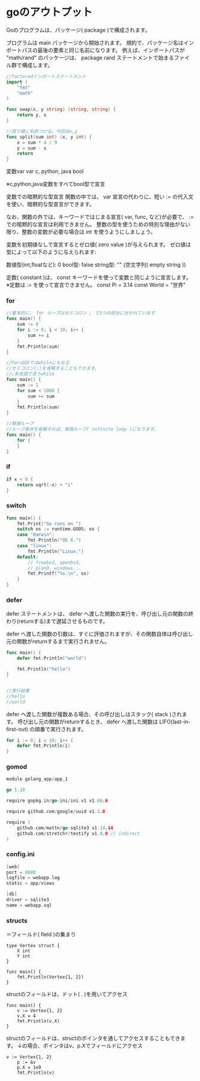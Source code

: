 # goのアウトプット

Goのプログラムは、パッケージ( package )で構成されます。

プログラムは main パッケージから開始されます。
規約で、パッケージ名はインポートパスの最後の要素と同じ名前になります。 例えば、インポートパスが "math/rand" のパッケージは、 package rand ステートメントで始まるファイル群で構成します。

```go
//factoredインポートステートメント
import (
	"fmt"
	"math"
)

```

```go
func swap(x, y string) (string, string) {
	return y, x
}

//戻り値に名前つける。今回はx,y
func split(sum int) (x, y int) {
	x = sum * 4 / 9
	y = sum - x
	return
}
```


変数var
var c, python, java bool

※c,python,java変数をすべてbool型で宣言

変数での暗黙的な型宣言
関数の中では、 var 宣言の代わりに、短い := の代入文を使い、暗黙的な型宣言ができます。

なお、関数の外では、キーワードではじまる宣言( var, func, など)が必要で、 := での暗黙的な宣言は利用できません。
整数の型を使うための特別な理由がない限り、整数の変数が必要な場合は int を使うようにしましょう。

変数を初期値なしで宣言するとゼロ値( zero value )が与えられます。
ゼロ値は型によって以下のように与えられます:

数値型(int,floatなど): 0
bool型: false
string型: "" (空文字列( empty string ))

定数( constant )は、 const キーワードを使って変数と同じように宣言します。
※定数は := を使って宣言できません。
const Pi = 3.14
const World = "世界"


### for

```go
//基本的に、 for ループはセミコロン ; で3つの部分に分かれています
func main() {
	sum := 0
	for i := 0; i < 10; i++ {
		sum += i
	}
	fmt.Println(sum)
}

//ForはGOではwhileにもなる
//セミコロン(;)を省略することもできます。
//↓多言語で言うwhile
func main() {
	sum := 1
	for sum < 1000 {
		sum += sum
	}
	fmt.Println(sum)
}

//無限ループ
//ループ条件を省略すれば、無限ループ( infinite loop )になります。
func main() {
	for {
	}
}
```

### if
```go
if x < 0 {
	return sqrt(-x) + "i"
}
```
### switch
```go
func main() {
	fmt.Print("Go runs on ")
	switch os := runtime.GOOS; os {
	case "darwin":
		fmt.Println("OS X.")
	case "linux":
		fmt.Println("Linux.")
	default:
		// freebsd, openbsd,
		// plan9, windows...
		fmt.Printf("%s.\n", os)
	}
}
```
### defer
defer ステートメントは、 defer へ渡した関数の実行を、呼び出し元の関数の終わり(returnする)まで遅延させるものです。

defer へ渡した関数の引数は、すぐに評価されますが、その関数自体は呼び出し元の関数がreturnするまで実行されません。

```go
func main() {
	defer fmt.Println("world")

	fmt.Println("hello")
}


//実行結果
//hello
//world
```

defer へ渡した関数が複数ある場合、その呼び出しはスタック( stack )されます。 呼び出し元の関数がreturnするとき、 defer へ渡した関数は LIFO(last-in-first-out) の順番で実行されます。
```go
for i := 0; i < 10; i++ {
	defer fmt.Println(i)
}
```

### gomod
```go
module golang_app/app_1

go 1.18

require gopkg.in/go-ini/ini.v1 v1.66.6

require github.com/google/uuid v1.3.0

require (
	github.com/mattn/go-sqlite3 v1.14.14
	github.com/stretchr/testify v1.8.0 // indirect
)
```


### config.ini
```go
[web]
port = 8080
logfile = webapp.log
static = app/views

[db]
driver = sqlite3
name = webapp.sql
```


### structs
＝フィールド( field )の集まり
```
type Vertex struct {
	X int
	Y int
}

func main() {
	fmt.Println(Vertex{1, 2})
}

```

structのフィールドは、ドット( . )を用いてアクセス

```
func main() {
	v := Vertex{1, 2}
	v.X = 4
	fmt.Println(v.X)
}
```

structのフィールドは、structのポインタを通してアクセスすることもできます。
↓の場合、ポインタはv、p.Xでフィールドにアクセス

```
v := Vertex{1, 2}
	p := &v
	p.X = 1e9
	fmt.Println(v)
```
